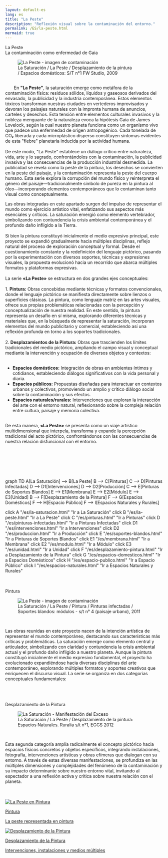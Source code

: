 ```yaml
---
layout: default-es
lang: es
title: "La Peste"
description: "Reflexión visual sobre la contaminación del entorno."
permalink: /ES/la-peste.html
mermaid: true
---
```

<div class="titulo">La Peste</div>

<div class="subtitulo">La contaminación como enfermedad de Gaia</div>

<figure class="imagen-con-caption" style="width: 73%;">
  <img src="/assets/img/la-peste-ruido-fweason-024.jpg" alt="La Peste - imagen de contaminación">
  <figcaption>La Saturación / La Peste / Desplazamiento de la pintura / Espacios domésticos: S/T n°1 FW Studio, 2009</figcaption>
</figure>

<p class="parrafo" style="margin-top: 6%;">
  &nbsp;&nbsp;&nbsp;&nbsp;&nbsp;&nbsp;
  En <strong>"La Peste"</strong>, la saturación emerge como metáfora de la contaminación física: residuos sólidos, líquidos y gaseosos derivados del envasado, la publicidad y la industria contemporánea. Estos elementos tóxicos transforman nuestras ciudades en vertederos improvisados y devoran los paisajes naturales con la impronta humana de anuncios, carteles y desechos. Esta tensión entre elementos culturales invasivos y la nobleza menguante de la naturaleza evoca la hipótesis Gaia de James Lovelock, según la cual nuestro planeta funciona como un organismo vivo que padece una enfermedad de origen antropogénico. Cada tonelada de CO₂ liberada y cada microplástico disperso constituyen síntomas evidentes de esta "fiebre" planetaria inducida por la actividad humana.
  <br><br>
  De este modo, "La Peste" establece un diálogo crítico entre naturaleza, vida, arte y lo sagrado, confrontándolos con la contaminación, la publicidad invasiva y las consecuencias de la producción industrial desmedida. La publicidad se revela como la peste de la pintura, los desechos se convierten en la peste del paisaje, y la contaminación representa la peste del cuerpo humano. Esta serie explora la corrupción del mundo físico y reinterpreta el género del paisaje—tradicionalmente símbolo de pureza en la pintura al óleo—incorporando elementos contemporáneos que lo contaminan tanto visual como conceptualmente.
</p>

<p class=\"parrafo\">
  Las obras integradas en este apartado surgen del impulso de representar el mundo como ejercicio artístico vital, enfatizando sus aspectos más esenciales y críticos. La saturación emergió como elemento vertebrador, simbolizando con contundencia la crisis ambiental contemporánea y el profundo daño infligido a la Tierra.
  <br><br>
  Si bien la pintura constituyó inicialmente el medio expresivo principal, este proyecto se expandió gradualmente hacia múltiples disciplinas, reflejo natural del proceso de exploración conceptual y formal. Desde el cuestionamiento constante y la redefinición del lenguaje pictórico, pasando por la experimentación con diversos soportes, técnicas y expresiones visuales, la propuesta evolucionó hacia un recorrido que abarca múltiples formatos y plataformas expresivas.
  <br><br>
  La serie <strong>«La Peste»</strong> se estructura en dos grandes ejes conceptuales:
  <br><br>
  1. <strong>Pintura:</strong> Obras concebidas mediante técnicas y formatos convencionales, donde el lenguaje pictórico se manifiesta directamente sobre lienzos o superficies clásicas. La pintura, como lenguaje matriz en las artes visuales, ofrece sus propias problemáticas relacionadas con la percepción y conceptualización de nuestra realidad. En este sentido, la pintura representa un desafío en sí misma, explorando diferentes técnicas y materiales que, en la búsqueda de representar la saturación, incorporan elementos del mundo publicitario y comercial, estableciendo así una reflexión profunda en torno a los soportes tradicionales.
  <br><br>
  2. <strong>Desplazamientos de la Pintura:</strong> Obras que trascienden los límites tradicionales del medio pictórico, ampliando el campo visual y conceptual mediante la intervención y ocupación de diversos objetos y contextos:
  <br><br>
  <ul>
    <li><strong>Espacios domésticos:</strong> Integración de obras en ambientes íntimos y cotidianos, estableciendo diálogos significativos con la vida personal y diaria.</li>
    <li><strong>Espacios públicos:</strong> Propuestas diseñadas para interactuar en contextos urbanos y colectivos, promoviendo un amplio y crítico diálogo social sobre la contaminación y sus efectos.</li>
    <li><strong>Espacios naturales/rurales:</strong> Intervenciones que exploran la interacción del arte con el entorno natural, reflexionando sobre la compleja relación entre cultura, paisaje y memoria colectiva.</li>
  </ul>
  <br>
  De esta manera, <strong>«La Peste»</strong> se presenta como un viaje artístico multidimensional que interpela, transforma y expande la percepción tradicional del acto pictórico, confrontándonos con las consecuencias de nuestra relación disfuncional con el entorno.
</p>

<br><br>



<br><br>
<div class="mermaid">
graph TD
  A[La Saturación] --> B[La Peste]
  B --> C[Pinturas]
  C --> D[Pinturas Infectadas]
  D --> D1[Intervenciones]
  D --> D2[Producción]
  C --> E[Pinturas de Soportes Blandos]
  E --> E1[Membrana]
  E --> E2[Módulo]
  E --> E3[Unidad]
  B --> F[Desplazamiento de la Pintura]
  F --> G[Espacios Domésticos]
  F --> H[Espacio Público]
  F --> I[Espacios Naturales y Rurales]

  click A "/es/la-saturacion.html" "Ir a La Saturación"
  click B "/es/la-peste.html" "Ir a La Peste"
  click C "/es/pinturas.html" "Ir a Pinturas"
  click D "/es/pinturas-infectadas.html" "Ir a Pinturas Infectadas"
  click D1 "/es/intervenciones.html" "Ir a Intervenciones"
  click D2 "/es/produccion.html" "Ir a Producción"
  click E "/es/soportes-blandos.html" "Ir a Pinturas de Soportes Blandos"
  click E1 "/es/membrana.html" "Ir a Membrana"
  click E2 "/es/modulo.html" "Ir a Módulo"
  click E3 "/es/unidad.html" "Ir a Unidad"
  click F "/es/desplazamiento-pintura.html" "Ir a Desplazamiento de la Pintura"
  click G "/es/espacios-domesticos.html" "Ir a Espacios Domésticos"
  click H "/es/espacio-publico.html" "Ir a Espacio Público"
  click I "/es/espacios-naturales.html" "Ir a Espacios Naturales y Rurales"

</div>
<br>
<br>
<div class="subtitulo">Pintura</div>

<figure class="imagen-con-caption">
  <img src="/assets/img/la-peste-pintura-s-blando-mod-04.jpg" alt="La Peste - imagen de contaminación" loading="lazy">
  <figcaption>La Saturación / La Peste / Pintura / Pinturas infectadas / Soportes blandos: módulos - s/t n° 4 (paisaje urbano), 2011</figcaption>
</figure>
<br>
<p class="parrafo">
  Las obras reunidas en este proyecto nacen de la intención artística de representar el mundo contemporáneo, destacando sus características más críticas y problemáticas. La saturación emerge como elemento central y articulador, simbolizando con claridad y contundencia la crisis ambiental actual y el profundo daño infligido a nuestro planeta.
  Aunque la pintura constituyó inicialmente el medio expresivo fundamental, el proyecto ha evolucionado expandiéndose hacia diversas disciplinas del arte contemporáneo, explorando múltiples formatos y soportes creativos que enriquecen el discurso visual. La serie se organiza en dos categorías conceptuales fundamentales:
</p>
<br><br><br>
<div class="subtitulo">Desplazamiento de la Pintura</div>

<figure class="imagen-con-caption">
  <img src="/assets/img/la-peste-desp-espacio-rural-ruralias01.jpg" alt="La Saturación - Manifestación del Exceso" loading="lazy">
  <figcaption>La Saturación / La Peste / Desplazamiento de la pintura: Espacios Naturales. Ruralia s/t n°1, EGGS 2012</figcaption>
</figure>
<br>
<p class="parrafo">
  Esta segunda categoría amplía radicalmente el concepto pictórico hacia espacios físicos concretos y objetos específicos, integrando instalaciones, fotografía, intervenciones artísticas y obras efímeras que dialogan con su entorno. A través de estas diversas manifestaciones, se profundiza en las múltiples dimensiones y complejidades del fenómeno de la contaminación y su impacto determinante sobre nuestro entorno vital, invitando al espectador a una reflexión activa y crítica sobre nuestra relación con el planeta.
</p>
<br><br>
<!-- Contenedor de botones para las series -->
<div class="button-container">
    <a href="/ES/peste-pintura.html" class="fancy-button">
        <div class="button-content">
            <img src="/assets/img/boton-la-peste-pintura.gif" alt="La Peste en Pintura">
            <p class="title">Pintura</p>
            <p class="subtitle">La peste representada en pintura</p>
        </div>
    </a>
    <a href="/contaminacion-sonora.html" class="fancy-button">
        <div class="button-content">
            <img src="/assets/img/boton-la-peste-desplazamiento.gif" alt="Desplazamiento de la Pintura">
            <p class="title">Desplazamiento de la Pintura</p>
            <p class="subtitle">Intervenciones, instalaciones y medios múltiples</p>
        </div>
    </a>
</div>
<br>
